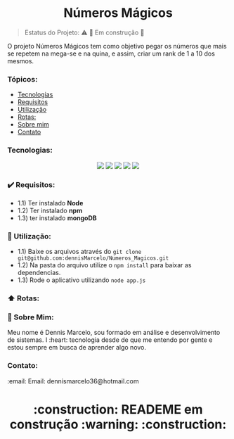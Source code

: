 <h1 align="center">Números Mágicos</h1>

> Estatus do Projeto: :warning: :construction: Em construção :construction:

<p>O projeto Números Mágicos tem como objetivo pegar os números que mais se repetem na mega-se e na quina, e assim, criar um rank de 1 a 10 dos mesmos. </p>

### Tópicos:
* <a href="#Tecnologias">Tecnologias</a> 
* <a href="#heavy_check_mark-Requisitos">Requisitos</a> 
* <a href="#wrench-Utilização">Utilização</a> 
* <a href="#arrow-up-Rotas">Rotas: </a>
* <a href="#man-Sobre-mim">Sobre mim</a>
* <a href="#Contato">Contato</a> 


### Tecnologias:
<p align="center">
  <img src="https://img.shields.io/badge/JavaScript-Language-yellow">
  <img src="https://img.shields.io/badge/%20%20CSS-Style-blue">
  <img src="https://img.shields.io/badge/HTML-Markup-orange">
  <img src="https://img.shields.io/badge/NodeJS-Server--Side-green">
  <img src="https://img.shields.io/badge/MongoDB-DATABASE-green">
</p>

### :heavy_check_mark: Requisitos:
- 1.1) Ter instalado **Node**
- 1.2) Ter instalado **npm**
- 1.3) ter instalado **mongoDB**

### :wrench: Utilização:
- 1.1) Baixe os arquivos através do `git clone git@github.com:dennisMarcelo/Numeros_Magicos.git`
- 1.2) Na pasta do arquivo utilize o `npm install` para baixar as dependencias.
- 1.3) Rode o aplicativo utilizando `node app.js`

### :arrow_up: Rotas:

### :man: Sobre Mim:
<p>Meu nome é Dennis Marcelo, sou formado em análise e desenvolvimento de sistemas. I :heart: tecnologia desde de que me entendo por gente e estou sempre em busca de aprender algo novo.</p>

### Contato:
<p>:email: Email: dennismarcelo36@hotmail.com</p>

<h1 align="center"> :construction: READEME em construção :warning: :construction:</h1>
